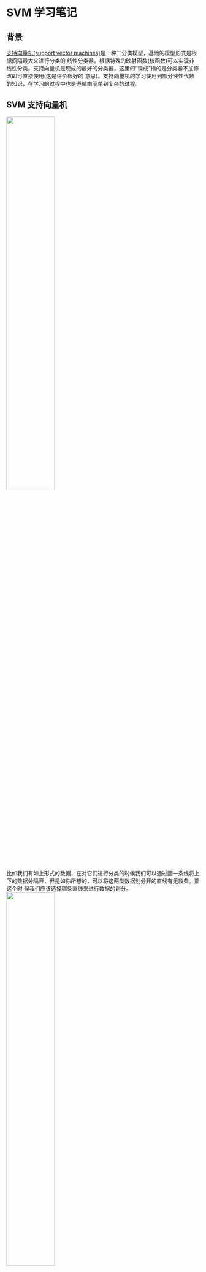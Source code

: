 # SVM 学习笔记    
## 背景     
[支持向量机(support vector machines)](https://zh.wikipedia.org/wiki/支持向量机)是一种二分类模型，基础的模型形式是根据间隔最大来进行分类的
线性分类器。根据特殊的映射函数(核函数)可以实现非线性分类。支持向量机是现成的最好的分类器，这里的“现成”指的是分类器不加修改即可直接使用(这是评价很好的
意思)。支持向量机的学习使用到部分线性代数的知识，在学习的过程中也是遵循由简单到复杂的过程。      
## SVM 支持向量机     

<img src ="https://github.com/MemoryCrash/MachineLearningPractice/blob/master/image/svmGrapherWithText.jpg" width = 50% height = 50%/>        

比如我们有如上形式的数据，在对它们进行分类的时候我们可以通过画一条线将上下的数据分隔开，但是如你所想的，可以将这两类数据划分开的直线有无数条。那这个时
候我们应该选择哪条直线来进行数据的划分。      
<img src = "https://github.com/MemoryCrash/MachineLearningPractice/blob/master/image/svmGrapher3line.jpg" width = 50% height = 50%/>        

直观的看我们会倾向于选择红色的的直线来进行数据的划分。选择红色直线的理由是当这个时候有一个新的点需要被划分时，使用红色直线进行划分更有可能进行正确的划分因为它给正例和反例都流出了最多的空间。所以在这里我们的寻找这个最优划分的直线的依据就是寻找间隔最大的直线。我们目前讨论的是在二维平面的划分所以是通过直线进行划分，如果是在训练的数据是在三维空间则划分的就是一个平面，对于N维的空间中的数据我们可以通过N-1维来进行划分。这个N-1维用来划分的向量我们称它为分隔超平面(hyperplane)，分隔超平面可以写成这样的形式:    

![pi](http://latex.codecogs.com/png.latex?w^{T}x&plus;b=0) 

也可以写成:

![pi](http://latex.codecogs.com/png.latex?w\cdot&space;x&plus;b=0)

这里![pi](http://latex.codecogs.com/png.latex?w\cdot&space;x)表示w和x的内积。如上公式表示w和x的内积也可以通过w的转置后和x相乘来求的。这里可能有疑问为什么不是用y = ax+b这样的形式来表示。两种表示表达的意思的一致的，但是向量的表示法在高维下更方便，同时使用了向量的表示法后w代表的就是超平面的法向量这个对我们后续求解训练集中的点到超平面的距离非常有用。    
![pi](http://latex.codecogs.com/png.latex?y&space;-ax-b&space;=&space;0)    
w = [-1, -a]      
x = [x0, x1]        
![pi](http://latex.codecogs.com/png.latex?w^{T}x&space;-b&space;=&space;0)      

这里是-b因为b代表的是一个偏置所以它的符号实际并不起到特别的作用。      

### 内积的几何含义      
两个向量的内积代表一个a向量在b向量上的投影长度和b向量范数(长度)的乘积。
<img src = "https://github.com/MemoryCrash/MachineLearningPractice/blob/master/image/svmCdot.jpg" width = 50% height = 50%/>    
利用这个特点我们可以得到训练集中的点到超平面的距离就等于对应点的向量在超平面法向量上的投影和法向量的范数的乘积。我们知道法向量的长度是可以变化的。我们在计算中可以设置法向量的长度为单位长度这样训练点到超平面的距离就是固定的。单位法向量下得到的间隔就是“几何间隔”，非单位法向量得到的间隔就是“函数间隔”。

### 最大间隔      
<img src = "https://github.com/MemoryCrash/MachineLearningPractice/blob/master/image/svmMargin.jpg" width = 50% height = 50%/>

在了解了如何在空间中求一个点到超平面之间的距离了，接下来就可以运用这个找到超平面，根据超平面的用来分隔两个类并拥有到两个类之间的最大距离的特点。我们寻找超平面等价于找到两个类之间的最大间隔。如上图示我们需要使得m获取最大值，同时我们假定除了超平面![pi](http://latex.codecogs.com/png.latex?w^{T}x&space;&plus;b&space;=&space;0)外还有两个与他平行的平面分别是:        
![pi](http://latex.codecogs.com/png.latex?w^{T}x&space;&plus;b&space;=&space;1)         
![pi](http://latex.codecogs.com/png.latex?w^{T}x&space;&plus;b&space;=&space;-1)         

在这两个平面之间没有训练集合中的点，训练集合中的点要么落在他们上面(这些使得等式成立的就叫做支持向量)或者落在他们后面去，训练集合在这两个平面上表现为:

![pi](http://latex.codecogs.com/png.latex?y_{i}(w^{T}x_{i}&space;&plus;b)\geq&space;1&space;,(i=1.....N))      

这里y表示训练集中对应的分类，因为是2分类正类y为1反类y为-1而当训练集合的点落在上图的两个虚线后面时如果是正例为正值如果是反例为负值这样就可以统一为上面的公式。由图上有点A落在上部的虚线上则一定有一个根据法向量方向移动m距离的点会落在下面的虚线上。我们可以根据这个关系求解出m来。   

![pi](http://latex.codecogs.com/png.latex?x_{a'}=x_{a}&plus;\frac{w}{\left&space;\|&space;w&space;\right&space;\|}m)      

在根据得到的新点是可以落在下面的虚线，所以带入公式:

![pi](http://latex.codecogs.com/png.latex?w^{T}x&space;&plus;b&space;=&space;-1)

得到      

![pi](http://latex.codecogs.com/png.latex?w^{T}(x_{a}-\frac{w}{\left&space;\|&space;w&space;\right&space;\|}m)&plus;b&space;=&space;-1)

求解以后可以得到(也可以根据平行线的距离公式得到):

![pi](http://latex.codecogs.com/png.latex?m=\frac{2}{\left&space;\|&space;w&space;\right&space;\|})

这个时候找到了m的表达，我们需要的就是在特定条件下最大化m。为了计算方便最大化m等价于

minimize &emsp;&emsp;&emsp;![pi](http://latex.codecogs.com/png.latex?\frac{1}{2}\left&space;\|&space;w&space;\right&space;\|^{2})

subject to &emsp;&emsp;&emsp;![pi](http://latex.codecogs.com/png.latex?y_{i}(w^{T}x_{i}&space;&plus;b)\geq&space;1&space;,(i=1.....N))

### 对偶算法    
为了求解**线性可分支持向量机**的最优化问题，其中一个方法就是利用[拉格朗日乘子法](https://en.wikipedia.org/wiki/Lagrange_multiplier)整合约束信息后再根据对偶性求解对偶问题。因为一般来讲对偶问题会比原问题更容易求解。关于拉格朗日乘子法简述如下，假设![pi](http://latex.codecogs.com/png.latex?f(x))，![pi](http://latex.codecogs.com/png.latex?c_{i}(x))，![pi](http://latex.codecogs.com/png.latex?h_{j}(x))是定义在![pi](http://latex.codecogs.com/png.latex?R^{n})上的连续可微函数。考虑约束最优化问题:

![pi](http://latex.codecogs.com/png.latex?min&space;f(x),x\epsilon&space;R^{n})     

s.t.

&emsp;![pi](http://latex.codecogs.com/png.latex?c_{j}(x)\leq0&space;,i=1,2,....,k)    

&emsp;![pi](http://latex.codecogs.com/png.latex?h_{j}(x)=0,j=1,2,.....l)    

称此约束最优化问题为原始最优化问题或原始问题。这里引入广义拉格朗日函数:

![pi](http://latex.codecogs.com/png.latex?L(x,\alpha&space;,\beta&space;)=f(x)&plus;\sum_{i=1}^{k}\alpha&space;_{i}c_{i}(x)&plus;\sum_{j=1}^{l}\beta&space;_{j}h_{j}(x))

![pi](http://latex.codecogs.com/png.latex?\alpha&space;_{i})和![pi](http://latex.codecogs.com/png.latex?\beta&space;_{j})是拉格朗日乘子，其中![pi](http://latex.codecogs.com/png.latex?\alpha&space;_{i}\geq&space;0)。根据拉格朗日乘子法，我们将线性可分支持向量机的求解m的公式和其约束转换为一个公式如下:

![pi](http://latex.codecogs.com/png.latex?L(w,b,\alpha&space;)=\frac{1}{2}\left&space;\|&space;w&space;\right&space;\|^{2}&plus;\sum_{i=1}^{N}\alpha&space;_{i}(1-y_{i}(w\cdot&space;x_{i}&plus;b)))&emsp;(1)

其中![pi](http://latex.codecogs.com/png.latex?\alpha&space;_{i}\geqslant&space;0)，![pi](http://latex.codecogs.com/png.latex?\alpha&space;=(\alpha&space;_{1},\alpha&space;_{2}.....,\alpha&space;_{N})^{T})为拉格朗日乘子向量。这是一个极小极大问题，如果我们固定了w和b这个时候在满足约束的情况下得到的公式就是![pi](http://latex.codecogs.com/png.latex?L(w,b,\alpha&space;)=\frac{1}{2}\left&space;\|&space;w&space;\right&space;\|^{2})这个时候就可以进一步进行![pi](http://latex.codecogs.com/png.latex?\frac{1}{2}\left&space;\|&space;w&space;\right&space;\|^{2})的最小化。在这里我们不直接求解这个公式而是转而求解它的对偶问题先基于w和b最小化![pi](http://latex.codecogs.com/png.latex?L(w,b,\alpha&space;))再基于![pi](http://latex.codecogs.com/png.latex?\alpha)最大化![pi](http://latex.codecogs.com/png.latex?L(w,b,\alpha&space;))这个时候就将问题转化为了极大极小问题。现在我们距离计算这个极大极小问题。先通过对w和b分别求导并另其为0求的w和b，对![pi](http://latex.codecogs.com/png.latex?\frac{1}{2}\left&space;\|&space;w&space;\right&space;\|^{2})求导，对应了一个多元函数对各个变量进行求导的过程最后得到的结果就是w:

![pi](http://latex.codecogs.com/png.latex?w=\sum_{i=1}^{N}\alpha&space;_{i}y_{i}x_{i})

![pi](http://latex.codecogs.com/png.latex?\sum_{i=1}^{N}\alpha&space;_{i}y_{i}=0)

将这两个公式带入公式(1)得到:
基于![pi](http://latex.codecogs.com/png.latex?\alpha)最大化下面的公式

![pi](http://latex.codecogs.com/png.latex?-\frac{1}{2}\sum_{i=1}^{N}\sum_{j=1}^{N}\alpha&space;_{i}\alpha&space;_{j}y_{i}y_{j}(x_{i}\cdot&space;x_{j})&plus;\sum_{i=1}^{N}\alpha&space;_{i})&emsp;(2)

将(2)式转化为最小化问题:

![pi](http://latex.codecogs.com/png.latex?\frac{1}{2}\sum_{i=1}^{N}\sum_{j=1}^{N}\alpha&space;_{i}\alpha&space;_{j}y_{i}y_{j}(x_{i}\cdot&space;x_{j})-\sum_{i=1}^{N}\alpha&space;_{i})&emsp;(3)

s.t.

&emsp;![pi](http://latex.codecogs.com/png.latex?\sum_{i=1}^{N}\alpha&space;_{i}y_{i}=0)

&emsp;![pi](http://latex.codecogs.com/png.latex?\alpha&space;_{i}\geq&space;0,(i=1,2,....N))

### SMO 优化算法        

#### 取值范围

考虑使用[SMO优化算法](https://zh.wikipedia.org/wiki/序列最小优化算法)来求解(3)的问题。在这个算法中我们需要寻找![pi](http://latex.codecogs.com/gif.latex?\alpha&space;_{i})的值来使得(3)出现最优解。这里我们先介绍一个叫做坐标上升的算法(对应有个坐标下降)，它的思想是当需要求解多变量的凸函数的最优解的时候，我们选择先对其中一个变量求极限值同时固定其他变量这样逐步去逼近最优解。在这里 SMO 算法也是借鉴了这样的算法。但是受到![pi](http://latex.codecogs.com/png.latex?\textstyle\sum_{i=1}^{N}\alpha&space;_{i}y_{i}=0)约束的限制。在 SMO 算法中我们选择一次改变两个变量![pi](http://latex.codecogs.com/gif.latex?\alpha&space;_{1},\alpha&space;_{2})。根据约束条件:

![pi](http://latex.codecogs.com/gif.latex?0\leq&space;\alpha&space;_{i}\leq&space;C)

![pi](http://latex.codecogs.com/gif.latex?\alpha&space;_{1}y_{1}&plus;\alpha&space;_{2}y_{2}=-\sum_{i=3}^{N}\alpha&space;_{i}y_{i}=\xi)

可以画出如下的图像

<img src = "https://github.com/MemoryCrash/MachineLearningPractice/blob/master/image/svmRange.png"/>

这个图形表现了![pi](http://latex.codecogs.com/gif.latex?\alpha&space;_{1},\alpha&space;_{2})的取值范围。现在我们将其通过公式表达出来这里我们以求解
![pi](http://latex.codecogs.com/gif.latex?\alpha&space;_{2})
在
![pi](http://latex.codecogs.com/gif.latex?y_{1}\neq&space;y_{2})
条件下取值范围为例子。根据上面的公式我们可以得出这样的结论:

![pi](http://latex.codecogs.com/gif.latex?\alpha_{1}^{old}-\alpha_{2}^{old}=\alpha_{2}^{new}-\alpha_{2}^{new}=k)

结合

![pi](http://latex.codecogs.com/gif.latex?0\leq&space;\alpha_{1}^{new}\leq&space;C)

得到

![pi](http://latex.codecogs.com/gif.latex?-k\leq&space;\alpha_{2}^{new}\leq&space;C-k)

将k替换掉得到

![pi](http://latex.codecogs.com/gif.latex?\alpha&space;_{2}^{old}-\alpha&space;_{1}^{old}\leq&space;\alpha_{2}^{new}\leq&space;C&plus;\alpha&space;_{2}^{old}-\alpha&space;_{1}^{old})

![pi](http://latex.codecogs.com/gif.latex?\alpha&space;_{1}^{new})也可以同样这样得到。同时说明如果![pi](http://latex.codecogs.com/gif.latex?y_{1}=y_{2})时

![pi](http://latex.codecogs.com/gif.latex?\alpha_{1}^{old}+\alpha_{2}^{old}=\alpha_{2}^{new}+\alpha_{2}^{new}=k)

这个这样理解的如果y的相等则符号相同y不相等则符号相反而y作为输出只能取1或者-1。求得这个取值范围后的作用是什么呢？主要是提供给我们对优化后的![pi](http://latex.codecogs.com/gif.latex?\alpha&space;_{i})进行裁剪使用。

#### 更新公式

下面我们直接给出![pi](http://latex.codecogs.com/gif.latex?\alpha_{2}^{new})的更新公式:

![pi](http://latex.codecogs.com/gif.latex?\alpha_{2}^{new}=\alpha&space;_{2}^{old}&plus;\frac{y_{2}(E_{1}-E_{2})}{\eta&space;})

其中

![pi](http://latex.codecogs.com/gif.latex?\eta&space;=K_{11}&plus;K_{22}-2K_{12})

![pi](http://latex.codecogs.com/gif.latex?E_{i}=g_{x_{i}}-y_{i}=\left&space;\{&space;\sum_{j=1}^{N}\alpha&space;_{j}y_{j}K(x_{j},x_{i})&plus;b&space;\right&space;\}-y_{i},i=1,2...)

![pi](http://latex.codecogs.com/gif.latex?E_{i})其实就是模型输出的值和训练集本身的值之间的误差。
当获得了根据下面的判断条件对![pi](http://latex.codecogs.com/gif.latex?\alpha&space;_{2}^{new})进行裁剪:
* ![pi](http://latex.codecogs.com/gif.latex?\alpha&space;_{2}^{new}>&space;H)取H

* ![pi](http://latex.codecogs.com/gif.latex?L\leq&space;\alpha&space;_{2}^{new}\leq&space;H)取![pi](http://latex.codecogs.com/gif.latex?\alpha&space;_{2}^{new})

* ![pi](http://latex.codecogs.com/gif.latex?\alpha&space;_{2}^{new}<&space;L)取L

另

![pi](http://latex.codecogs.com/gif.latex?\alpha&space;_{1}^{new}=&space;\alpha&space;_{1}^{old}&plus;y_{1}y_{2}(&space;\alpha&space;_{2}^{old}-\alpha&space;_{2}^{new}))

#### 变量获取

### 软间隔         
先前我们讨论的都是完全线性可分的数据，但是实际中的数据可能是线性不可分数据，通常情况是训练数据中有一些奇异点，将这些奇艺点去掉以后，剩下大部分集合是线性可分的。这就可以修改硬间隔最大化，使其成为软间隔最大化。   

<img src = "https://github.com/MemoryCrash/MachineLearningPractice/blob/master/image/svmSoftMargin.jpg" width=50% height = 50%/>  

如图所示如果出现了一个奇异点k，按照硬间隔的方式来查找最大间隔必然会得到红色虚线代表的分隔曲线，但是这个红色虚线并不是我们期望的。我们依然希望是以黑色的虚线来进行分类。后来是通过引入一个松弛变量![pi](http://latex.codecogs.com/png.latex?\xi&space;_{i}\geq&space;0)使得函数间隔加上了松弛变量后大于等于1。这样约束，条件就变为这样:  

![pi](http://latex.codecogs.com/png.latex?y_{i}(w\cdot&space;x_{i}&plus;b)\geq&space;1-\xi&space;_{i})

同时进行最优化的函数也随之变化为:

![pi](http://latex.codecogs.com/png.latex?\frac{1}{2}\left&space;\|&space;w&space;\right&space;\|^{2}&plus;C\sum_{i=1}^{N}\xi&space;_{i})   
这里的C>0称为惩罚参数，一般由应用问题决定，C值大时对误分类的惩罚增大，C值小时对误分类的惩罚减小。最小化目标函数的过程包含了使间隔尽可能大和使误分点尽可能少。根据硬间隔的方式寻找对偶问题后可以发现软间隔的对偶问题和硬间隔公式(3)非常相似只是约束条件发生了变化:

![pi](http://latex.codecogs.com/png.latex?\frac{1}{2}\sum_{i=1}^{N}\sum_{j=1}^{N}\alpha&space;_{i}\alpha&space;_{j}y_{i}y_{j}(x_{i}\cdot&space;x_{j})-\sum_{i=1}^{N}\alpha&space;_{i})&emsp;(4)

s.t.

&emsp;![pi](http://latex.codecogs.com/png.latex?\sum_{i=1}^{N}\alpha&space;_{i}y_{i}=0)

&emsp;![pi](http://latex.codecogs.com/png.latex?0\leq&space;\alpha&space;_{i}\leq&space;C,(i=1,2,....N))

### 非线性支持向量机

考虑这样的待分类数据我们是无法直接通过一条直线来进行分类的:

<img src = "https://github.com/MemoryCrash/MachineLearningPractice/blob/master/image/svmKernel.jpg" width = 50% height = 50%>

对于这样的问题我们可以将它转换为一个线性的问题来进行解决。在现实生活中我们也常遇到分类的问题，当我们根据当前特征对这个事物无法进行分类的时候，一般可以通过增加一个维度来进行分类。这里我们也是曲借鉴这样的想法，将数据进行转换后在进行分类。针对上图的数据可以通过对数据进行平方后转换为一个线性问题继续处理。

<img src = "https://github.com/MemoryCrash/MachineLearningPractice/blob/master/image/svmChangeKernel.jpg" width = 50% height = 50%/>

将低维数据映射到高维后可以将待优化的公式表示成这样:

![pi](http://latex.codecogs.com/png.latex?\frac{1}{2}\sum_{i=1}^{N}\sum_{j=1}^{N}\alpha&space;_{i}\alpha&space;_{j}y_{i}y_{j}(\phi&space;(x_{i})\cdot&space;\phi&space;(x_{j}))-\sum_{i=1}^{N}\alpha&space;_{i})&emsp;(5)

s.t.

&emsp;![pi](http://latex.codecogs.com/png.latex?\sum_{i=1}^{N}\alpha&space;_{i}y_{i}=0)

&emsp;![pi](http://latex.codecogs.com/png.latex?0\leq&space;\alpha&space;_{i}\leq&space;C,(i=1,2,....N))

![pi](http://latex.codecogs.com/png.latex?\phi&space;(x)) 表示对数据映射到高维，对映射后的数据同样进行内积操作，但是存在一个映射到高维的数据计算量更大的情况。这里就通过一个核函数来进行处理。核函数输入的是映射前的数据，但是输出的是映射后的数据进行内积的结果。这样可以极大的减少计算量。这样我们进一步将公式(5)写为:

![pi](http://latex.codecogs.com/png.latex?\frac{1}{2}\sum_{i=1}^{N}\sum_{j=1}^{N}\alpha&space;_{i}\alpha&space;_{j}y_{i}y_{j}K(x_{i},&space;x_{j})-\sum_{i=1}^{N}\alpha&space;_{i})&emsp;(6)

s.t.

&emsp;![pi](http://latex.codecogs.com/png.latex?\sum_{i=1}^{N}\alpha&space;_{i}y_{i}=0)

&emsp;![pi](http://latex.codecogs.com/png.latex?0\leq&space;\alpha&space;_{i}\leq&space;C,(i=1,2,....N))

常用的核函数有：

* 多项式核函数

&emsp;![pi](http://latex.codecogs.com/png.latex?K(x,z)=(x\cdot&space;z&plus;1)^{p})

* 高斯核函数

&emsp;![pi](http://latex.codecogs.com/png.latex?K(x,z)=exp(-\frac{\left&space;\|&space;x-z&space;\right&space;\|^{2}}{2\sigma&space;^{2}}))

## 参考书籍

《机器学习实战》 Peter Harrington 著 李锐 译           
《统计学习方法》 李航 著   
《机器学习》 周志华 著        
《斯坦福大学公开课：机器学习课程 cs229 吴恩达      
《coursera 机器学习课程》 吴恩达     
《[SVM-tutorial](http://www.svm-tutorial.com)》 Alexandre KOWALCZYK               
《[支持向量机通俗导论(理解SVM的三层境界)](http://blog.csdn.net/v_july_v/article/details/7624837)》 JULY

